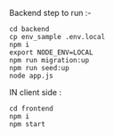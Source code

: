 

Backend 
step to run :-

    cd backend
    cp env_sample .env.local
    npm i
    export NODE_ENV=LOCAL
    npm run migration:up
    npm run seed:up
    node app.js

IN client side : 

    cd frontend
    npm i
    npm start


